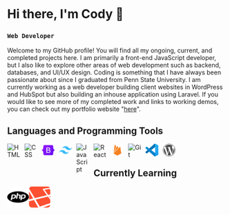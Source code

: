 # Hi there, I'm Cody 👋
### **`Web Developer`**

Welcome to my GitHub profile! You will find all my ongoing, current, and completed projects here. I am primarily a front-end JavaScript developer, but I also like to explore other areas of web development such as backend, databases, and UI/UX design. Coding is something that I have always been passionate about since I graduated from Penn State University. I am currently working as a web developer building client websites in WordPress and HubSpot but also building an inhouse application using Laravel. If you would like to see more of my completed work and links to working demos, you can check out my portfolio website "[here][website]".


## Languages and Programming Tools

<img align="left" alt="HTML" width="30px" style="padding-right:10px;" src="https://cdn.jsdelivr.net/gh/devicons/devicon/icons/html5/html5-plain.svg" />
<img align="left" alt="CSS" width="30px" style="padding-right:10px;" src="https://cdn.jsdelivr.net/gh/devicons/devicon/icons/css3/css3-plain.svg" />
<img align="left" alt="Bootstrap" width="30px" style="padding-right:10px" src="https://github.com/devicons/devicon/blob/1119b9f84c0290e0f0b38982099a2bd027a48bf1/icons/bootstrap/bootstrap-original.svg" />
<img align="left" alt="Tailwind" width="30px" style="padding-right:10px" src="https://github.com/devicons/devicon/blob/1119b9f84c0290e0f0b38982099a2bd027a48bf1/icons/tailwindcss/tailwindcss-plain.svg" />
<img align="left" alt="JavaScript" width="30px" style="padding-right:10px;" src="https://cdn.jsdelivr.net/gh/devicons/devicon/icons/javascript/javascript-plain.svg" />
<img align="left" alt="React" width="30px" style="padding-right:10px;" src="https://cdn.jsdelivr.net/gh/devicons/devicon/icons/react/react-original.svg" />
<img align="left" alt="Firebase" width="30px" style="padding-right:10px;" src="https://github.com/devicons/devicon/blob/1119b9f84c0290e0f0b38982099a2bd027a48bf1/icons/firebase/firebase-plain.svg" />
<img align="left" alt="Git" width="30px" style="padding-right:10px;" src="https://cdn.jsdelivr.net/gh/devicons/devicon/icons/git/git-original.svg" />
<img align="left" alt="VS Code" width="30px" style="padding-right:10px;" src="https://github.com/devicons/devicon/blob/1119b9f84c0290e0f0b38982099a2bd027a48bf1/icons/vscode/vscode-original.svg" />
<img align="left" alt="VS Code" width="30px" style="padding-right:10px; color: white;" src="https://github.com/devicons/devicon/blob/1119b9f84c0290e0f0b38982099a2bd027a48bf1/icons/wordpress/wordpress-plain.svg" />
<br/>

#

## Currently Learning 

<img align="left" alt="php" width="50px" src="https://github.com/devicons/devicon/blob/1119b9f84c0290e0f0b38982099a2bd027a48bf1/icons/php/php-plain.svg" />

<img align="left" alt="laravel" width="50px" src="https://raw.githubusercontent.com/devicons/devicon/v2.15.1/icons/laravel/laravel-plain.svg" />


[website]: https://codykoscielski.com/
